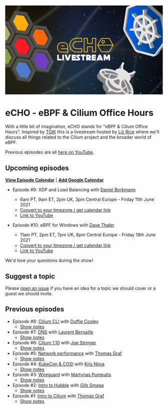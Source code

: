 ![](images/echo-cilium-ebpf-k8s.png)

# eCHO - eBPF & Cilium Office Hours

With a little bit of imagination, eCHO stands for "eBPF & Cilium Office Hours". Inspired by [TGIK](https://github.com/vmware-tanzu/tgik) this is a livestream hosted by [Liz Rice](https://twitter.com/lizrice) where we'll discuss all things related to the Cilium project and the broader world of eBPF. 

Previous episodes are all [here on YouTube](https://www.youtube.com/playlist?list=PLDg_GiBbAx-mY3VFLPbLHcxo6wUjejAOC).

## Upcoming episodes

[**View Episode Calendar**](https://calendar.google.com/calendar/embed?src=c_r0u072069ks1htjgkn8j4a9dj0%40group.calendar.google.com&ctz=Europe%2FLondon) | [**Add Google Calendar**](https://calendar.google.com/calendar/u/0?cid=Y19yMHUwNzIwNjlrczFodGpna244ajRhOWRqMEBncm91cC5jYWxlbmRhci5nb29nbGUuY29t)

- Episode #9: XDP and Load Balancing with [Daniel Borkmann](https://github.com/borkmann)
  - 6am PT, 9am ET, 2pm UK, 3pm Central Europe - Friday 11th June 2021
  - [Convert to your timezone / get calendar link](https://www.timeanddate.com/worldclock/fixedtime.html?msg=eBPF+%26+Cilium+Office+Hours&iso=20210611T14&p1=136&am=30)
  - [Link to YouTube](https://youtu.be/OIyPm6K4ooY)

- Episode #10: eBPF for Windows with [Dave Thaler](https://github.com/dthaler)
  - 11am PT, 2pm ET, 7pm UK, 8pm Central Europe - Friday 18th June 2021 
  - [Convert to your timezone / get calendar link](https://www.timeanddate.com/worldclock/fixedtime.html?msg=eBPF+%26+Cilium+Office+Hours&iso=20210618T19&p1=136&am=30)
  - [Link to YouTube](https://youtu.be/LrrV-eo6fug)

We'd love your questions during the show! 

## Suggest a topic

Please [open an issue](https://github.com/cilium/eCHO/issues/new) if you have an idea for a topic we should cover or a guest we should invite.

## Previous episodes

- Episode #8: [Cilium CLI](https://youtu.be/ndjmaM1i0WQ) with [Duffie Cooley](https://twitter.com/mauilion)
  - [Show notes](/episodes/008)
- Episode #7: [DNS](https://youtu.be/2lGag_j4dIw) with [Laurent Bernaille](https://twitter.com/lbernail)
  - [Show notes](/episodes/007)
- Episode #6: [Cilium 1.10](https://youtu.be/y5xcvr_fgxc) with [Joe Stringer](https://twitter.com/joestringernz)
  - [Show notes](/episodes/006)
- Episode #5: [Network performance](https://youtu.be/2lGag_j4dIw) with [Thomas Graf](https://twitter.com/tgraf__)
  - [Show notes](/episodes/005)
- Episode #4: [KubeCon & COSI](https://youtu.be/d2I2kLd7AwU) with [Kris Nóva](https://twitter.com/krisnova)
  - [Show notes](/episodes/004)
- Episode #3: [Wireguard](https://youtu.be/-awkPi3D60E) with [Martynas Pumputis](https://twitter.com/martyns)
  - [Show notes](/episodes/003)
- Episode #2: [Intro to Hubble](https://youtu.be/hD2iJUyIXQw) with [Glib Smaga](https://twitter.com/glibsm)
  - [Show notes](/episodes/002)
- Episode #1: [Intro to Cilium](https://youtu.be/80OYrzS1dCA) with [Thomas Graf](https://twitter.com/tgraf__)
  - [Show notes](/episodes/001)

